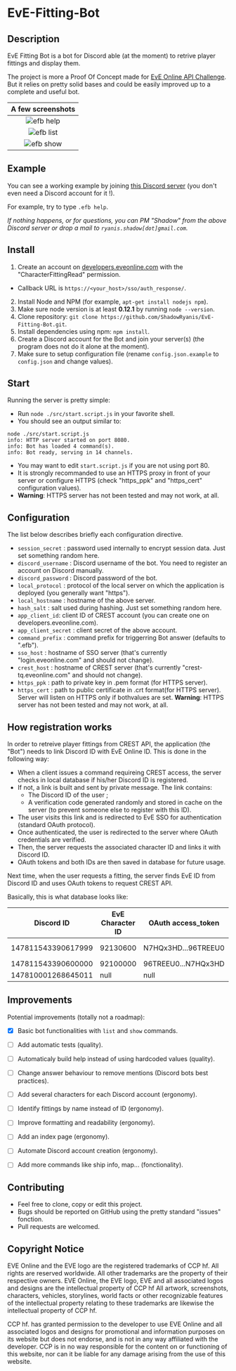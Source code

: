 # EvE-Fitting-Bot


## Description

EvE Fitting Bot is a bot for Discord able (at the moment) to retrive player fittings and display them.

The project is more a Proof Of Concept made for [EvE Online API Challenge](https://developers.eveonline.com/blog/article/the-eve-online-api-challenge). But it relies on pretty solid bases and could be easily improved up to a complete and useful bot.

|                        A few screenshots                        |
|:---------------------------------------------------------------:|
| ![efb help](http://img4.hostingpics.net/pics/302549efbhelp.png) |
| ![efb list](http://img4.hostingpics.net/pics/465930efblist.png) |
| ![efb show](http://img4.hostingpics.net/pics/581883efbshow.png) |


## Example

You can see a working example by joining [this Discord server](https://discord.gg/0rZvLaS6EJ4DbUPO) (you don't even need a Discord account for it !).

For example, try to type `.efb help`.

_If nothing happens, or for questions, you can PM "Shadow" from the above Discord server or drop a mail to `ryanis.shadow[dot]gmail.com`._


##  Install

1. Create an account on [developers.eveonline.com](https://developers.eveonline.com) with the "CharacterFittingRead" permission.
  * Callback URL is `https://<your_host>/sso/auth_response/`.
2. Install Node and NPM (for example, `apt-get install nodejs npm`).
3. Make sure node version is at least **0.12.1** by running `node --version`.
4. Clone repository: `git clone https://github.com/ShadowRyanis/EvE-Fitting-Bot.git`.
5. Install dependencies using npm: `npm install`.
6. Create a Discord account for the Bot and join your server(s) (the program does not do it alone at the moment).
7. Make sure to setup configuration file (rename `config.json.example` to `config.json` and change values).


## Start

Running the server is pretty simple:
* Run `node ./src/start.script.js` in your favorite shell.
* You should see an output similar to:

```
node ./src/start.script.js
info: HTTP server started on port 8080.
info: Bot has loaded 4 command(s).
info: Bot ready, serving in 14 channels.
```

* You may want to edit `start.script.js` if you are not using port 80.
* It is strongly recommanded to use an HTTPS proxy in front of your server or configure HTTPS (check "https\_ppk" and "https\_cert" configuration values).
* **Warning**: HTTPS server has not been tested and may not work, at all.


## Configuration

The list below describes briefly each configuration directive.
* `session_secret` : password used internally to encrypt session data. Just set something random here.
* `discord_username` : Discord username of the bot. You need to register an account on Discord manually.
* `discord_password` : Discord password of the bot.
* `local_protocol` : protocol of the local server on which the application is deployed (you generally want "https").
* `local_hostname` : hostname of the above server.
* `hash_salt` : salt used during hashing. Just set something random here.
* `app_client_id`: client ID of CREST account (you can create one on developers.eveonline.com).
* `app_client_secret` : client secret of the above account.
* `command_prefix` : command prefix for triggerring Bot answer (defaults to ".efb").
* `sso_host` : hostname of SSO server (that's currently "login.eveonline.com" and should not change).
* `crest_host` : hostname of CREST server (that's currently "crest-tq.eveonline.com" and should not change).
* `https_ppk` : path to private key in .pem format (for HTTPS server).
* `https_cert` : path to public certificate in .crt format(for HTTPS server).
  Server will listen on HTTPS only if bothvalues are set. 
  **Warning**: HTTPS server has not been tested and may not work, at all.


## How registration works

In order to retreive player fittings from CREST API, the application (the "Bot") needs to link Discord ID with EvE Online ID.
This is done in the following way:
* When a client issues a command requireing CREST access, the server checks in local database if his/her Discord ID is registered.
* If not, a link is built and sent by private message. The link contains:
  * The Discord ID of the user ;
  * A verification code generated randomly and stored in cache on the server (to prevent someone else to register with this ID).
* The user visits this link and is redirected to EvE SSO for authentication (standard OAuth protocol).
* Once authenticated, the user is redirected to the server where OAuth credentials are verified.
* Then, the server requests the associated character ID and links it with Discord ID.
* OAuth tokens and both IDs are then saved in database for future usage.

Next time, when the user requests a fitting, the server finds EvE ID from Discord ID and uses OAuth tokens to request CREST API.

Basically, this is what database looks like:

Discord ID         | EvE Character ID | OAuth access\_token | OAuth refresh\_token | Cached CREST data |
------------------ | ---------------- | ------------------- | -------------------- | ----------------- |
147811543390617999 | 92130600         | N7HQx3HD...96TREEU0 | F7GTXZ3X...C96MMPOAA | _json-data_       |
147811543390600000 | 92100000         | 96TREEU0...N7HQx3HD | 96MMPOAA...F7GTXZ3XC | null              |
147810001268645011 | null             | null                | null                 | null              |


## Improvements

Potential improvements (totally not a roadmap):
* [x] Basic bot functionalities with `list` and `show` commands.
* [ ] Add automatic tests (quality).
* [ ] Automaticaly build help instead of using hardcoded values (quality).
* [ ] Change answer behaviour to remove mentions (Discord bots best practices).
* [ ] Add several characters for each Discord account (ergonomy).
* [ ] Identify fittings by name instead of ID (ergonomy).
* [ ] Improve formatting and readability (ergonomy).
* [ ] Add an index page (ergonomy).
* [ ] Automate Discord account creation (ergonomy).
* [ ] Add more commands like ship info, map... (fonctionality).


## Contributing

* Feel free to clone, copy or edit this project.
* Bugs should be reported on GitHub using the pretty standard "issues" fonction.
* Pull requests are welcomed.


## Copyright Notice

EVE Online and the EVE logo are the registered trademarks of CCP hf. All rights are reserved worldwide.
All other trademarks are the property of their respective owners. EVE Online, the EVE logo, EVE and all associated logos and designs are the intellectual property of CCP hf
All artwork, screenshots, characters, vehicles, storylines, world facts or other recognizable features of the intellectual property relating to these trademarks are likewise the intellectual property of CCP hf.

CCP hf. has granted permission to the developer to use EVE Online and all associated logos and designs for promotional and information purposes on its website but does not endorse, and is not in any way affiliated with the developer.
CCP is in no way responsible for the content on or functioning of this website, nor can it be liable for any damage arising from the use of this website.

